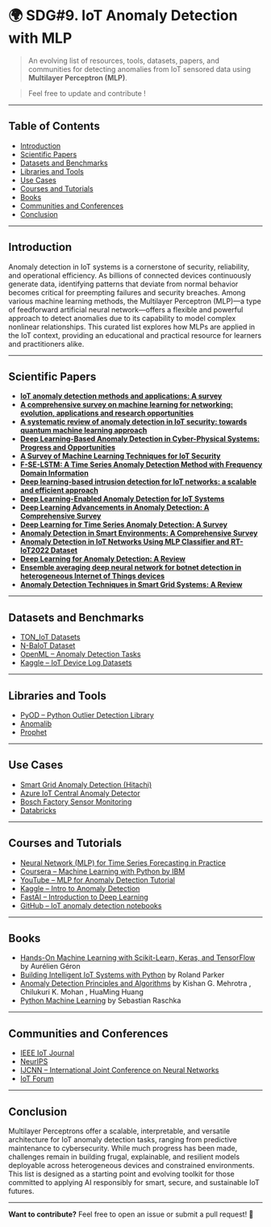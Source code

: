 
# 🌍 SDG#9. IoT Anomaly Detection with MLP

> An evolving list of resources, tools, datasets, papers, and communities for detecting anomalies from IoT sensored data using **Multilayer Perceptron (MLP)**.

> Feel free to update and contribute !

---

## Table of Contents

- [Introduction](#introduction)
- [Scientific Papers](#scientific-papers)
- [Datasets and Benchmarks](#datasets-and-benchmarks)
- [Libraries and Tools](#libraries-and-tools)
- [Use Cases](#use-cases)
- [Courses and Tutorials](#courses-and-tutorials)
- [Books](#books)
- [Communities and Conferences](#communities-and-conferences)
- [Conclusion](#conclusion)

---

## Introduction

Anomaly detection in IoT systems is a cornerstone of security, reliability, and operational efficiency. As billions of connected devices continuously generate data, identifying patterns that deviate from normal behavior becomes critical for preempting failures and security breaches. Among various machine learning methods, the Multilayer Perceptron (MLP)—a type of feedforward artificial neural network—offers a flexible and powerful approach to detect anomalies due to its capability to model complex nonlinear relationships. This curated list explores how MLPs are applied in the IoT context, providing an educational and practical resource for learners and practitioners alike.

---

## Scientific Papers

- [**IoT anomaly detection methods and applications: A survey**](https://www.sciencedirect.com/science/article/pii/S2542660522000622)
- [**A comprehensive survey on machine learning for networking: evolution, applications and research opportunities**](https://jisajournal.springeropen.com/articles/10.1186/s13174-018-0087-2) 
- [**A systematic review of anomaly detection in IoT security: towards quantum machine learning approach**](https://epjquantumtechnology.springeropen.com/articles/10.1140/epjqt/s40507-025-00414-6) 
- [**Deep Learning-Based Anomaly Detection in Cyber-Physical Systems: Progress and Opportunities**](https://arxiv.org/abs/2003.13213)
- [**A Survey of Machine Learning Techniques for IoT Security**](https://link.springer.com/chapter/10.1007/978-981-16-8062-5_9)
- [**F-SE-LSTM: A Time Series Anomaly Detection Method with Frequency
Domain Information**](https://arxiv.org/pdf/2412.02474)
- [**Deep learning-based intrusion detection for IoT networks: a scalable and efficient approach**](https://jis-eurasipjournals.springeropen.com/articles/10.1186/s13635-025-00202-w)
- [**Deep Learning-Enabled Anomaly Detection for IoT Systems**](https://papers.ssrn.com/sol3/papers.cfm?abstract_id=4258930)
- [**Deep Learning Advancements in Anomaly Detection: A Comprehensive Survey**](https://arxiv.org/html/2503.13195v1)
- [**Deep Learning for Time Series Anomaly Detection: A Survey**](https://arxiv.org/pdf/2211.05244) 
- [**Anomaly Detection in Smart Environments: A Comprehensive Survey**](https://repositorio.unican.es/xmlui/bitstream/handle/10902/33189/AnomalyDetectionSmart.pdf?sequence=3&isAllowed=y)
- [**Anomaly Detection in IoT Networks Using MLP Classifier and RT-IoT2022 Dataset**](https://ieeexplore.ieee.org/document/11070841)
- [**Deep Learning for Anomaly Detection: A Review**](https://arxiv.org/pdf/2007.02500) 
- [**Ensemble averaging deep neural network for botnet detection in heterogeneous Internet of Things devices**](https://www.nature.com/articles/s41598-024-54438-6)
- [**Anomaly Detection Techniques in Smart Grid Systems: A Review**](https://arxiv.org/abs/2306.02473)

---

## Datasets and Benchmarks

- [TON_IoT Datasets](https://research.unsw.edu.au/projects/toniot-datasets)
- [N-BaIoT Dataset](https://ieee-dataport.org/documents/n-baiot)
- [OpenML – Anomaly Detection Tasks](https://www.openml.org/search)
- [Kaggle – IoT Device Log Datasets](https://www.kaggle.com/datasets?search=IoT)

---

## Libraries and Tools

- [PyOD – Python Outlier Detection Library](https://pyod.readthedocs.io/)
- [Anomalib](https://github.com/open-edge-platform/anomalib)
- [Prophet](https://github.com/facebook/prophet)
---

## Use Cases

- [Smart Grid Anomaly Detection (Hitachi)](https://www.hitachi.com/rd/news/press/2022/0107.html)
- [Azure IoT Central Anomaly Detector](https://learn.microsoft.com/en-us/azure/iot-central/)
- [Bosch Factory Sensor Monitoring](https://www.bosch-iot-suite.com/)
- [Databricks](https://github.com/databricks-industry-solutions/iot-anomaly-detection)
---

## Courses and Tutorials

- [Neural Network (MLP) for Time Series Forecasting in Practice](https://towardsdatascience.com/neural-network-mlp-for-time-series-forecasting-in-practice-04c47c1e3711/)
- [Coursera – Machine Learning with Python by IBM](https://www.coursera.org/learn/machine-learning-with-python)
- [YouTube – MLP for Anomaly Detection Tutorial](https://www.youtube.com/results?search_query=iot+anomaly+detection+mlp)
- [Kaggle – Intro to Anomaly Detection](https://www.kaggle.com/search?q=anomaly+detection)
- [FastAI – Introduction to Deep Learning](https://course.fast.ai/)
- [GitHub – IoT anomaly detection notebooks](https://github.com/search?q=iot+anomaly+detection)

---

## Books

- [Hands-On Machine Learning with Scikit-Learn, Keras, and TensorFlow](https://www.oreilly.com/library/view/hands-on-machine-learning/9781492032632/) by Aurélien Géron
- [Building Intelligent IoT Systems with Python](https://www.amazon.com/Building-Intelligent-Systems-Python-Comprehensive-ebook/dp/B0DJYHFSCC) by Roland Parker
- [Anomaly Detection Principles and Algorithms](https://link.springer.com/book/10.1007/978-3-319-67526-8) by  Kishan G. Mehrotra , Chilukuri K. Mohan , HuaMing Huang
- [Python Machine Learning](https://www.awesomebooks.com/book/9781787125933/python-machine-learning?gad_source=1&gad_campaignid=22273431990&gclid=Cj0KCQjwl5jHBhDHARIsAB0YqjzRWdw6xQqqLAP0F7lIUvf-RHbtvN1J7Gk0GYXOEgrBfsj_7T9JhhgaAt1ZEALw_wcB) by Sebastian Raschka

---

## Communities and Conferences

- [IEEE IoT Journal](https://ieee-iotj.org/)
- [NeurIPS](https://nips.cc/)
- [IJCNN – International Joint Conference on Neural Networks](https://www.ijcnn.org/)
- [IoT Forum](https://iotforum.org/)

---

## Conclusion

Multilayer Perceptrons offer a scalable, interpretable, and versatile architecture for IoT anomaly detection tasks, ranging from predictive maintenance to cybersecurity. While much progress has been made, challenges remain in building frugal, explainable, and resilient models deployable across heterogeneous devices and constrained environments. This list is designed as a starting point and evolving toolkit for those committed to applying AI responsibly for smart, secure, and sustainable IoT futures.

---

**Want to contribute?** Feel free to open an issue or submit a pull request! 🎯

